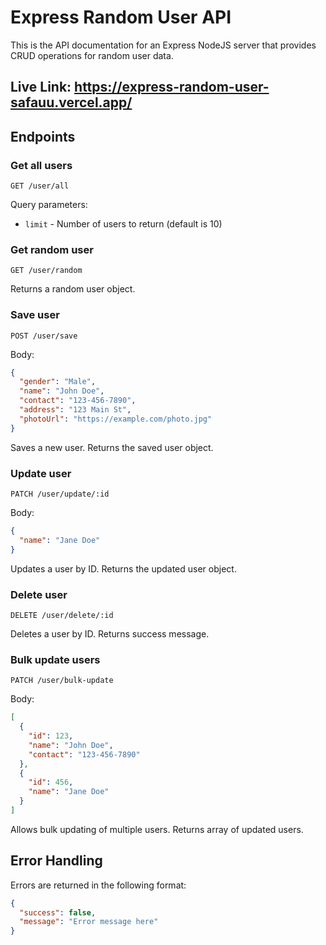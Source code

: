 # Express Random User API

This is the API documentation for an Express NodeJS server that provides CRUD operations for random user data.

## Live Link: https://express-random-user-safauu.vercel.app/

## Endpoints

### Get all users

```
GET /user/all
```

Query parameters:

- `limit` - Number of users to return (default is 10)

### Get random user

```
GET /user/random
```

Returns a random user object.

### Save user

```
POST /user/save
```

Body:

```json
{
  "gender": "Male", 
  "name": "John Doe",
  "contact": "123-456-7890",
  "address": "123 Main St", 
  "photoUrl": "https://example.com/photo.jpg"
}
```

Saves a new user. Returns the saved user object.

### Update user

```
PATCH /user/update/:id
```

Body:

```json
{
  "name": "Jane Doe" 
}
```

Updates a user by ID. Returns the updated user object.

### Delete user

```
DELETE /user/delete/:id 
```

Deletes a user by ID. Returns success message.

### Bulk update users

```
PATCH /user/bulk-update
```

Body:

```json
[
  {
    "id": 123,
    "name": "John Doe",
    "contact": "123-456-7890"
  },
  {  
    "id": 456,
    "name": "Jane Doe"
  }
]
```

Allows bulk updating of multiple users. Returns array of updated users.

## Error Handling

Errors are returned in the following format:

```json
{
  "success": false,
  "message": "Error message here"
}
```